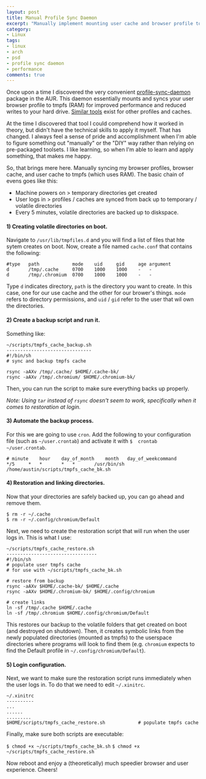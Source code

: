 ```yaml
---
layout: post
title: Manual Profile Sync Daemon
excerpt: "Manually implement mounting user cache and browser profile to tmpfs and syncing disk space"
category:
- Linux
tags:
- linux
- arch
- psd
- profile sync daemon
- performance
comments: true
---
```


Once upon a time I discovered the very convenient [profile-sync-daemon](https://wiki.archlinux.org/index.php/profile-sync-daemon) package in 
the AUR.  This daemon essentially mounts and syncs your user browser profile to tmpfs (RAM) for improved performance and reduced writes to your 
hard drive.  [Similar tools](https://wiki.archlinux.org/index.php/Anything-sync-daemon) exist for other profiles and caches.

At the time I discovered that tool I could comprehend how it worked in theory, but didn't have the technical skills to apply it myself.  That 
has changed.  I always feel a sense of pride and accomplishment when I'm able to figure something out "manually" or the "DIY" way rather than 
relying on pre-packaged toolsets.  I like learning, so when I'm able to learn and apply something, that makes me happy.

So, that brings mere here.  Manually syncing my browser profiles, browser cache, and user cache to tmpfs (which uses RAM).  The basic chain of 
evens goes like this:

- Machine powers on > temporary directories get created
- User logs in > profiles / caches are synced from back up to temporary / volatile directories
- Every 5 minutes, volatile directories are backed up to diskspace.

#### 1) Creating volatile directories on boot.

Navigate to ```/usr/lib/tmpfiles.d``` and you will find a list of files that hte sytem creates on boot.  Now, create a file named 
```cache.conf``` that contains the following:

    #type   path            mode    uid     gid     age argument
    d       /tmp/.cache     0700    1000    1000    -   -
    d       /tmp/.chromium  0700    1000    1000    -   -

Type ```d``` indicates directory, ```path``` is the directory you want to create.  In this case, one for our use cache and the other for our 
brower's things.  ```mode``` refers to directory permissions, and ```uid``` / ```gid``` refer to the user that wil own the directories.

#### 2) Create a backup script and run it.

Something like:

    ~/scripts/tmpfs_cache_backup.sh
    -------------------------------
    #!/bin/sh
    # sync and backup tmpfs cache

    rsync -aAXv /tmp/.cache/ $HOME/.cache-bk/
    rsync -aAXv /tmp/.chromium/ $HOME/.chromium-bk/

Then, you can run the script to make sure everything backs up properly.  

*Note:  Using ```tar``` instead of ```rsync``` doesn't seem to work, specifically when it comes to restoration at login.*

#### 3) Automate the backup process.

For this we are going to use ```cron```.  Add the following to your configuration file (such as ```~/user.crontab```) and activate it with ```$ 
crontab ~/user.crontab```.

    # minute	hour	day_of_month	month	day_of_weekcommand
    */5		*	*		*	*		/usr/bin/sh /home/austin/scripts/tmpfs_cache_bk.sh

#### 4) Restoration and linking directories.

Now that your directories are safely backed up, you can go ahead and remove them.

    $ rm -r ~/.cache
    $ rm -r ~/.config/chromium/Default

Next, we need to create the restoration script that will run when the user logs in.  This is what I use:

    ~/scripts/tmpfs_cache_restore.sh
    ---------------------------------
    #!/bin/sh
    # populate user tmpfs cache
    # for use with ~/scripts/tmpfs_cache_bk.sh

    # restore from backup
    rsync -aAXv $HOME/.cache-bk/ $HOME/.cache
    rsync -aAXv $HOME/.chromium-bk/ $HOME/.config/chromium

    # create links
    ln -sf /tmp/.cache $HOME/.cache
    ln -sf /tmp/.chromium $HOME/.config/chromium/Default

This restores our backup to the volatile folders that get created on boot (and destroyed on shutdown).  Then, it creates symbolic links from 
the newly populated directories (mounted as tmpfs) to the userspace directories where programs will look to find them (e.g. ```chromium``` 
expects to find the Default profile in ```~/.config/chromium/Default```).

#### 5) Login configuration.

Next, we want to make sure the restoration script runs immediately when the user logs in.  To do that we need to edit ```~/.xinitrc```.

    ~/.xinitrc
    ----------
    ...
    ......
    .........
    $HOME/scripts/tmpfs_cache_restore.sh 			# populate tmpfs cache

Finally, make sure both scripts are executable:

   ```$ chmod +x ~/scripts/tmpfs_cache_bk.sh```
   ```$ chmod +x ~/scripts/tmpfs_cache_restore.sh```

Now reboot and enjoy a (theoretically) much speedier browser and user experience.  Cheers!
